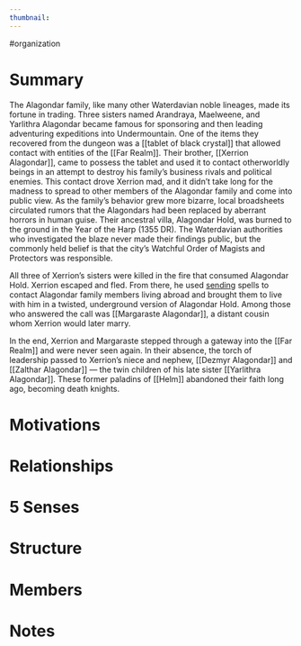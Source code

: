 ```yaml
---
thumbnail:
---
```

#organization

# Summary
The Alagondar family, like many other Waterdavian noble lineages, made its fortune in trading. Three sisters named Arandraya, Maelweene, and Yarlithra Alagondar became famous for sponsoring and then leading adventuring expeditions into Undermountain. One of the items they recovered from the dungeon was a [[tablet of black crystal]] that allowed contact with entities of the [[Far Realm]]. Their brother, [[Xerrion Alagondar]], came to possess the tablet and used it to contact otherworldly beings in an attempt to destroy his family’s business rivals and political enemies. This contact drove Xerrion mad, and it didn’t take long for the madness to spread to other members of the Alagondar family and come into public view. As the family’s behavior grew more bizarre, local broadsheets circulated rumors that the Alagondars had been replaced by aberrant horrors in human guise. Their ancestral villa, Alagondar Hold, was burned to the ground in the Year of the Harp (1355 DR). The Waterdavian authorities who investigated the blaze never made their findings public, but the commonly held belief is that the city’s Watchful Order of Magists and Protectors was responsible.

All three of Xerrion’s sisters were killed in the fire that consumed Alagondar Hold. Xerrion escaped and fled. From there, he used [sending](https://www.dndbeyond.com/spells/sending) spells to contact Alagondar family members living abroad and brought them to live with him in a twisted, underground version of Alagondar Hold. Among those who answered the call was [[Margaraste Alagondar]], a distant cousin whom Xerrion would later marry.

In the end, Xerrion and Margaraste stepped through a gateway into the [[Far Realm]] and were never seen again. In their absence, the torch of leadership passed to Xerrion’s niece and nephew, [[Dezmyr Alagondar]] and [[Zalthar Alagondar]] — the twin children of his late sister [[Yarlithra Alagondar]]. These former paladins of [[Helm]] abandoned their faith long ago, becoming death knights.
# Motivations
# Relationships
# 5 Senses
# Structure
# Members
# Notes
